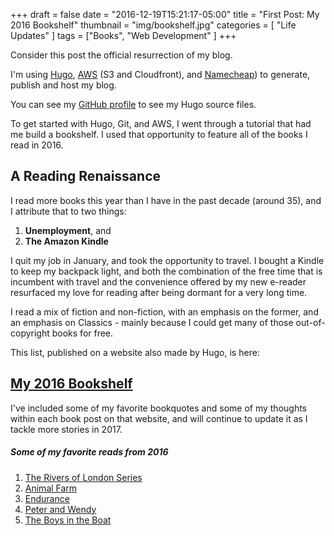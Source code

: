 +++
draft = false
date = "2016-12-19T15:21:17-05:00"
title = "First Post: My 2016 Bookshelf"
thumbnail = "img/bookshelf.jpg"
categories = [ "Life Updates"
]
tags = ["Books", "Web Development"
]
+++

Consider this post the official resurrection of my blog.

I'm using <a href="https://gohugo.io/" target="blank">Hugo</a>, <a href="https://aws.amazon.com/" target="blank">AWS</a> (S3 and Cloudfront), and <a href="https://www.namecheap.com/" target="blank">Namecheap</a>) to generate, publish and host my blog.

You can see my <a href="https://www.github.com/sunisho" target="blank">GitHub profile</a> to see my Hugo source files.

To get started with Hugo, Git, and AWS, I went through a tutorial that had me build a bookshelf. I used that opportunity to feature all of the books I read in 2016.


## A Reading Renaissance

I read more books this year than I have in the past decade (around 35), and I attribute that to two things:

1. **Unemployment**, and
2. **The Amazon Kindle**

I quit my job in January, and took the opportunity to travel. I bought a Kindle to keep my backpack light, and both the combination of the free time that is incumbent with travel and the convenience offered by my new e-reader resurfaced my love for reading after being dormant for a very long time.

I read a mix of fiction and non-fiction, with an emphasis on the former, and an emphasis on Classics - mainly because I could get many of those out-of-copyright books for free.

This list, published on a website also made by Hugo, is here:

## <a href="/blog/bookshelf/" target="blank">My 2016 Bookshelf</a>

I've included some of my favorite bookquotes and some of my thoughts within each book post on that website, and will continue to update it as I tackle more stories in 2017.

##### *Some of my favorite reads from 2016*

1. <a href="/blog/bookshelf/post/rivers-of-london/" target="blank">The Rivers of London Series</a>
2. <a href="/blog/bookshelf/post/animal-farm/" target="blank">Animal Farm</a>
3. <a href="/blog/bookshelf/post/endurance/" target="blank">Endurance</a>
4. <a href="/blog/bookshelf/post/peter-and-wendy/" target="blank">Peter and Wendy</a>
5. <a href="/blog/bookshelf/post/boys-in-the-boat/" target="blank">The Boys in the Boat</a>
